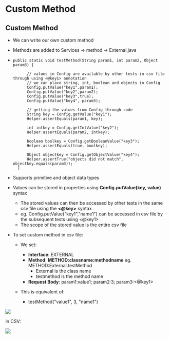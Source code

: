 # Custom Method

## Custom Method

* We can write our own custom method
* Methods are added to Services -&gt; method -&gt; External.java 
* ```text
  public static void testMethod(String param1, int param2, Object param3) {
		
  		// values in Config are available by other tests in csv file through using <@key1> annotation
  		// we can place string, int, boolean and objects in Config
  		Config.putValue("key1",param1);	
  		Config.putValue("key2",param2);	
  		Config.putValue("key3",true);
  		Config.putValue("key4", param3);

  		// getting the values from Config through code
  		String key = Config.getValue("key1");
  		Helper.assertEquals(param1, key);
		
  		int intkey = Config.getIntValue("key2");
  		Helper.assertEquals(param2, intkey);
		
  		boolean boolkey = Config.getBooleanValue("key3");
  		Helper.assertEquals(true, boolkey);
		
  		Object objectkey = Config.getObjectValue("key4");
  		Helper.assertTrue("objects did not match", objectkey.equals(param3));
  	}
  ```
* Supports primitive and object data types
* Values can be stored in properties using **Config.putValue\(key, value\)** syntax
  * The stored values can then be accessed by other tests in the same csv file using the **&lt;@key&gt;** syntax
  * eg. Config.putValue\("key1","name1"\) can be accessed in csv file by the subsequent tests using &lt;@key1&gt;
  * The scope of the stored value is the entire csv file
* To set custom method in csv file:

  * We set:

    * **Interface**: EXTERNAL
    * **Method**: **METHOD:classname:methodname** eg. METHOD:External.testMethod
      * External is the class name
      * testmethod is the method name
    * **Request Body**: param1:value1; param2:3; param3:&lt;@key1&gt;

  * This is equivalent of:
    * testMethod\("value1", 3, "name1"\)

![](../../../.gitbook/assets/image%20%2817%29.png)

In CSV:

![](../../../.gitbook/assets/image%20%282%29.png)








